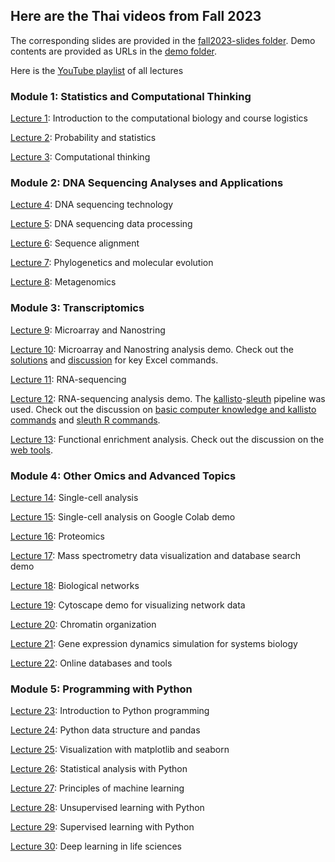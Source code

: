 ## Here are the Thai videos from Fall 2023
The corresponding slides are provided in the [fall2023-slides folder](https://github.com/cmb-chula/comp-biol-3000788/tree/main/fall2023-slides). Demo contents are provided as URLs in the [demo folder](https://github.com/cmb-chula/comp-biol-3000788/tree/main/demo).

Here is the [YouTube playlist](https://www.youtube.com/playlist?list=PLJIJClalm2xOqIi4fjy3bNJd8hVx_jVX7) of all lectures

### Module 1: Statistics and Computational Thinking
[Lecture 1](https://youtu.be/XmpTiRPnGi0): Introduction to the computational biology and course logistics

[Lecture 2](https://youtu.be/JoQAPU1SnSg): Probability and statistics

[Lecture 3](https://youtu.be/l_IfYHIm86s): Computational thinking

### Module 2: DNA Sequencing Analyses and Applications
[Lecture 4](https://youtu.be/AkEVSDjj03o): DNA sequencing technology

[Lecture 5](https://youtu.be/Y04yfYa8r1c): DNA sequencing data processing

[Lecture 6](https://youtu.be/IoK4EBW9VGk): Sequence alignment

[Lecture 7](https://youtu.be/3511jlUTYkI): Phylogenetics and molecular evolution

[Lecture 8](https://youtu.be/zBXyPJAAN7o): Metagenomics

### Module 3: Transcriptomics
[Lecture 9](https://youtu.be/HhVlOOMOKFs): Microarray and Nanostring

[Lecture 10](https://youtu.be/ulggWgJEOIM): Microarray and Nanostring analysis demo. Check out the [solutions](https://github.com/cmb-chula/comp-biol-3000788/tree/main/demo) and [discussion](https://github.com/cmb-chula/comp-biol-3000788/discussions/12) for key Excel commands.

[Lecture 11](https://youtu.be/YxCfnYLGyjk): RNA-sequencing

[Lecture 12](https://youtu.be/g9TIk920ees): RNA-sequencing analysis demo. The [kallisto](https://pachterlab.github.io/kallisto/)-[sleuth](https://pachterlab.github.io/sleuth/) pipeline was used. Check out the discussion on [basic computer knowledge and kallisto commands](https://github.com/cmb-chula/comp-biol-3000788/discussions/13) and [sleuth R commands](https://github.com/cmb-chula/comp-biol-3000788/discussions/14).

[Lecture 13](https://youtu.be/Eq7Dxm465mI): Functional enrichment analysis. Check out the discussion on the [web tools](https://github.com/cmb-chula/comp-biol-3000788/discussions/16).

### Module 4: Other Omics and Advanced Topics
[Lecture 14](https://youtu.be/550FBVOBnKw): Single-cell analysis

[Lecture 15](https://youtu.be/P_Sljvq2xC8): Single-cell analysis on Google Colab demo

[Lecture 16](https://youtu.be/NStQ5dEVRLQ): Proteomics

[Lecture 17](https://youtu.be/xYtc78wzRow): Mass spectrometry data visualization and database search demo

[Lecture 18](https://youtu.be/1373aj4ZjWE): Biological networks

[Lecture 19](https://youtu.be/mqIqC0Lvqow): Cytoscape demo for visualizing network data

[Lecture 20](https://youtu.be/aDpNnKerU5g): Chromatin organization

[Lecture 21](https://youtu.be/yFGeuHCeED8): Gene expression dynamics simulation for systems biology

[Lecture 22](https://youtu.be/6DNqlixs-mQ): Online databases and tools 

### Module 5: Programming with Python
[Lecture 23](https://youtu.be/j1pzCSduPwc): Introduction to Python programming

[Lecture 24](https://youtu.be/vdkFKhVIEr8): Python data structure and pandas

[Lecture 25](https://youtu.be/IHYl6VqMg_U): Visualization with matplotlib and seaborn

[Lecture 26](https://youtu.be/BZWQ4h3mpnU): Statistical analysis with Python

[Lecture 27](https://youtu.be/QtyfiCvHUY8): Principles of machine learning

[Lecture 28](https://youtu.be/GsW6GY3HeoU): Unsupervised learning with Python

[Lecture 29](https://youtu.be/2klvwu4D14c): Supervised learning with Python

[Lecture 30](https://youtu.be/0n_fjCJMXi0): Deep learning in life sciences
